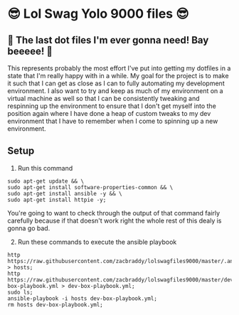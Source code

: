 # :sunglasses: Lol Swag Yolo 9000 files :sunglasses:

## :crown: The last dot files I'm ever gonna need! Bay beeeee! :crown:

This represents probably the most effort I've put into getting my dotfiles in a state that I'm really happy with in a while. My goal for the project is to make it such that I can get as close as I can to fully automating my development environment. I also want to try and keep as much of my environment on a virtual machine as well so that I can be consistently tweaking and respinning up the environment to ensure that I don't get myself into the position again where I have done a heap of custom tweaks to my dev environment that I have to remember when I come to spinning up a new environment.

## Setup

1. Run this command

```shell
sudo apt-get update && \
sudo apt-get install software-properties-common && \
sudo apt-get install ansible -y && \
sudo apt-get install httpie -y;

```

You're going to want to check through the output of that command fairly carefully because if that doesn't work right the whole rest of this dealy is gonna go bad.

2. Run these commands to execute the ansible playbook

```shell
http https://raw.githubusercontent.com/zacbraddy/lolswagfiles9000/master/.ansible/hosts > hosts;
http https://raw.githubusercontent.com/zacbraddy/lolswagfiles9000/master/dev-box-playbook.yml > dev-box-playbook.yml;
sudo ls;
ansible-playbook -i hosts dev-box-playbook.yml;
rm hosts dev-box-playbook.yml;
```
